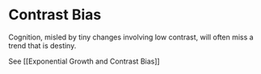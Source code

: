 # Contrast Bias

Cognition, misled by tiny changes involving low contrast, will often miss a trend that is destiny.




See [[Exponential Growth and Contrast Bias]]
